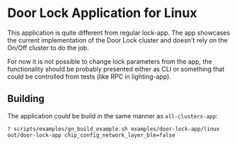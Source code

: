 # Door Lock Application for Linux

This application is quite different from regular lock-app. The app showcases the
current implementation of the Door Lock cluster and doesn't rely on the On/Off
cluster to do the job.

For now it is not possible to change lock parameters from the app, the
functionality should be probably presented either as CLI or something that could
be controlled from tests (like RPC in lighting-app).

## Building

The application could be build in the same manner as `all-clusters-app`:

```
? scripts/examples/gn_build_example.sh examples/door-lock-app/linux out/door-lock-app chip_config_network_layer_ble=false
```

